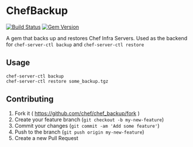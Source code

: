 # ChefBackup
[![Build Status](https://travis-ci.org/chef/chef_backup.svg?branch=master)](https://travis-ci.org/chef/chef_backup)
[![Gem Version](https://badge.fury.io/rb/chef_backup.svg)](http://badge.fury.io/rb/chef_backup)

A gem that backs up and restores Chef Infra Servers.  Used as the backend for
`chef-server-ctl backup` and `chef-server-ctl restore`

## Usage

```shell
chef-server-ctl backup
chef-server-ctl restore some_backup.tgz
```

## Contributing

1. Fork it ( https://github.com/chef/chef_backup/fork )
2. Create your feature branch (`git checkout -b my-new-feature`)
3. Commit your changes (`git commit -am 'Add some feature'`)
4. Push to the branch (`git push origin my-new-feature`)
5. Create a new Pull Request
